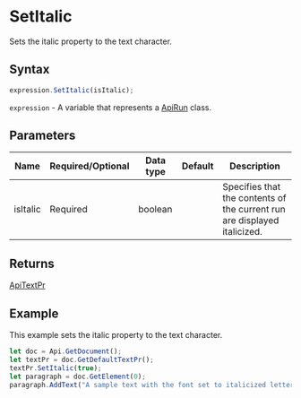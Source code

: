 # SetItalic

Sets the italic property to the text character.

## Syntax

```javascript
expression.SetItalic(isItalic);
```

`expression` - A variable that represents a [ApiRun](../ApiRun.md) class.

## Parameters

| **Name** | **Required/Optional** | **Data type** | **Default** | **Description** |
| ------------- | ------------- | ------------- | ------------- | ------------- |
| isItalic | Required | boolean |  | Specifies that the contents of the current run are displayed italicized. |

## Returns

[ApiTextPr](../../ApiTextPr/ApiTextPr.md)

## Example

This example sets the italic property to the text character.

```javascript
let doc = Api.GetDocument();
let textPr = doc.GetDefaultTextPr();
textPr.SetItalic(true);
let paragraph = doc.GetElement(0);
paragraph.AddText("A sample text with the font set to italicized letters using the text properties.");
```
